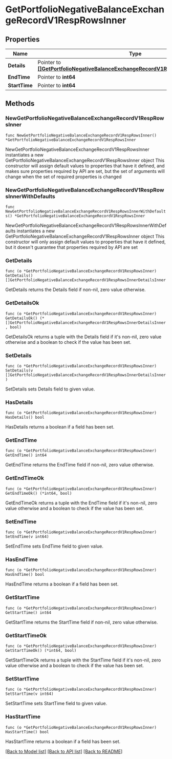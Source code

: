 # GetPortfolioNegativeBalanceExchangeRecordV1RespRowsInner

## Properties

Name | Type | Description | Notes
------------ | ------------- | ------------- | -------------
**Details** | Pointer to [**[]GetPortfolioNegativeBalanceExchangeRecordV1RespRowsInnerDetailsInner**](GetPortfolioNegativeBalanceExchangeRecordV1RespRowsInnerDetailsInner.md) |  | [optional] 
**EndTime** | Pointer to **int64** |  | [optional] 
**StartTime** | Pointer to **int64** |  | [optional] 

## Methods

### NewGetPortfolioNegativeBalanceExchangeRecordV1RespRowsInner

`func NewGetPortfolioNegativeBalanceExchangeRecordV1RespRowsInner() *GetPortfolioNegativeBalanceExchangeRecordV1RespRowsInner`

NewGetPortfolioNegativeBalanceExchangeRecordV1RespRowsInner instantiates a new GetPortfolioNegativeBalanceExchangeRecordV1RespRowsInner object
This constructor will assign default values to properties that have it defined,
and makes sure properties required by API are set, but the set of arguments
will change when the set of required properties is changed

### NewGetPortfolioNegativeBalanceExchangeRecordV1RespRowsInnerWithDefaults

`func NewGetPortfolioNegativeBalanceExchangeRecordV1RespRowsInnerWithDefaults() *GetPortfolioNegativeBalanceExchangeRecordV1RespRowsInner`

NewGetPortfolioNegativeBalanceExchangeRecordV1RespRowsInnerWithDefaults instantiates a new GetPortfolioNegativeBalanceExchangeRecordV1RespRowsInner object
This constructor will only assign default values to properties that have it defined,
but it doesn't guarantee that properties required by API are set

### GetDetails

`func (o *GetPortfolioNegativeBalanceExchangeRecordV1RespRowsInner) GetDetails() []GetPortfolioNegativeBalanceExchangeRecordV1RespRowsInnerDetailsInner`

GetDetails returns the Details field if non-nil, zero value otherwise.

### GetDetailsOk

`func (o *GetPortfolioNegativeBalanceExchangeRecordV1RespRowsInner) GetDetailsOk() (*[]GetPortfolioNegativeBalanceExchangeRecordV1RespRowsInnerDetailsInner, bool)`

GetDetailsOk returns a tuple with the Details field if it's non-nil, zero value otherwise
and a boolean to check if the value has been set.

### SetDetails

`func (o *GetPortfolioNegativeBalanceExchangeRecordV1RespRowsInner) SetDetails(v []GetPortfolioNegativeBalanceExchangeRecordV1RespRowsInnerDetailsInner)`

SetDetails sets Details field to given value.

### HasDetails

`func (o *GetPortfolioNegativeBalanceExchangeRecordV1RespRowsInner) HasDetails() bool`

HasDetails returns a boolean if a field has been set.

### GetEndTime

`func (o *GetPortfolioNegativeBalanceExchangeRecordV1RespRowsInner) GetEndTime() int64`

GetEndTime returns the EndTime field if non-nil, zero value otherwise.

### GetEndTimeOk

`func (o *GetPortfolioNegativeBalanceExchangeRecordV1RespRowsInner) GetEndTimeOk() (*int64, bool)`

GetEndTimeOk returns a tuple with the EndTime field if it's non-nil, zero value otherwise
and a boolean to check if the value has been set.

### SetEndTime

`func (o *GetPortfolioNegativeBalanceExchangeRecordV1RespRowsInner) SetEndTime(v int64)`

SetEndTime sets EndTime field to given value.

### HasEndTime

`func (o *GetPortfolioNegativeBalanceExchangeRecordV1RespRowsInner) HasEndTime() bool`

HasEndTime returns a boolean if a field has been set.

### GetStartTime

`func (o *GetPortfolioNegativeBalanceExchangeRecordV1RespRowsInner) GetStartTime() int64`

GetStartTime returns the StartTime field if non-nil, zero value otherwise.

### GetStartTimeOk

`func (o *GetPortfolioNegativeBalanceExchangeRecordV1RespRowsInner) GetStartTimeOk() (*int64, bool)`

GetStartTimeOk returns a tuple with the StartTime field if it's non-nil, zero value otherwise
and a boolean to check if the value has been set.

### SetStartTime

`func (o *GetPortfolioNegativeBalanceExchangeRecordV1RespRowsInner) SetStartTime(v int64)`

SetStartTime sets StartTime field to given value.

### HasStartTime

`func (o *GetPortfolioNegativeBalanceExchangeRecordV1RespRowsInner) HasStartTime() bool`

HasStartTime returns a boolean if a field has been set.


[[Back to Model list]](../README.md#documentation-for-models) [[Back to API list]](../README.md#documentation-for-api-endpoints) [[Back to README]](../README.md)


